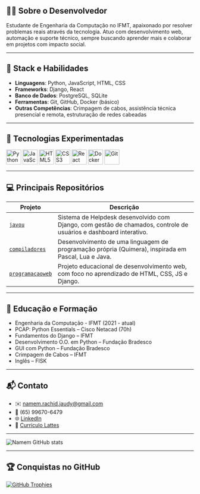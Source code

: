 
## 👨‍💻 Sobre o Desenvolvedor

Estudante de Engenharia da Computação no IFMT, apaixonado por resolver problemas reais através da tecnologia. Atuo com desenvolvimento web, automação e suporte técnico, sempre buscando aprender mais e colaborar em projetos com impacto social.

---

## 🧰 Stack e Habilidades

- **Linguagens**: Python, JavaScript, HTML, CSS
- **Frameworks**: Django, React
- **Banco de Dados**: PostgreSQL, SQLite
- **Ferramentas**: Git, GitHub, Docker (básico)
- **Outras Competências**: Crimpagem de cabos, assistência técnica presencial e remota, estruturação de redes cabeadas

---

## 🧪 Tecnologias Experimentadas

<p align="left">
  <img src="https://cdn.jsdelivr.net/gh/devicons/devicon/icons/python/python-original.svg" width="40" alt="Python"/>
  <img src="https://cdn.jsdelivr.net/gh/devicons/devicon/icons/javascript/javascript-original.svg" width="40" alt="JavaScript"/>
  <img src="https://cdn.jsdelivr.net/gh/devicons/devicon/icons/html5/html5-original.svg" width="40" alt="HTML5"/>
  <img src="https://cdn.jsdelivr.net/gh/devicons/devicon/icons/css3/css3-original.svg" width="40" alt="CSS3"/>
  <img src="https://cdn.jsdelivr.net/gh/devicons/devicon/icons/react/react-original.svg" width="40" alt="React"/>
  <img src="https://cdn.jsdelivr.net/gh/devicons/devicon/icons/docker/docker-original.svg" width="40" alt="Docker"/>
  <img src="https://cdn.jsdelivr.net/gh/devicons/devicon/icons/git/git-original.svg" width="40" alt="Git"/>
</p>

---

## 💻 Principais Repositórios

| Projeto | Descrição |
|--------|-----------|
| [`javou`](https://github.com/Namem/javou) | Sistema de Helpdesk desenvolvido com Django, com gestão de chamados, controle de usuários e dashboard interativo. |
| [`compiladores`](https://github.com/Namem/compiladores) | Desenvolvimento de uma linguagem de programação própria (Quimera), inspirada em Pascal, Lua e Java. |
| [`programacaoweb`](https://github.com/Namem/programacaoweb) | Projeto educacional de desenvolvimento web, com foco no aprendizado de HTML, CSS, JS e Django. |

---

## 🏫 Educação e Formação

- Engenharia da Computação - IFMT (2021 - atual)
- PCAP: Python Essentials – Cisco Netacad (70h)
- Fundamentos do Django – IFMT
- Desenvolvimento O.O. em Python – Fundação Bradesco
- GUI com Python – Fundação Bradesco
- Crimpagem de Cabos – IFMT
- Inglês – FISK

---

## 📬 Contato

- ✉️ namem.rachid.jaudy@gmail.com
- 📱 (65) 99670-6479
- 🌐 [LinkedIn](https://www.linkedin.com/in/namem-rachid-jaudy-616138124)
- 🔬 [Currículo Lattes](http://lattes.cnpq.br/6385581109833787)

---

![Namem GitHub stats](https://github-readme-stats.vercel.app/api?username=Namem&show_icons=true&theme=tokyonight)


---

## 🏆 Conquistas no GitHub

[![GitHub Trophies](https://github-profile-trophy.vercel.app/?username=Namem&theme=tokyonight&column=6&margin-w=15&margin-h=15)](https://github.com/ryo-ma/github-profile-trophy)
